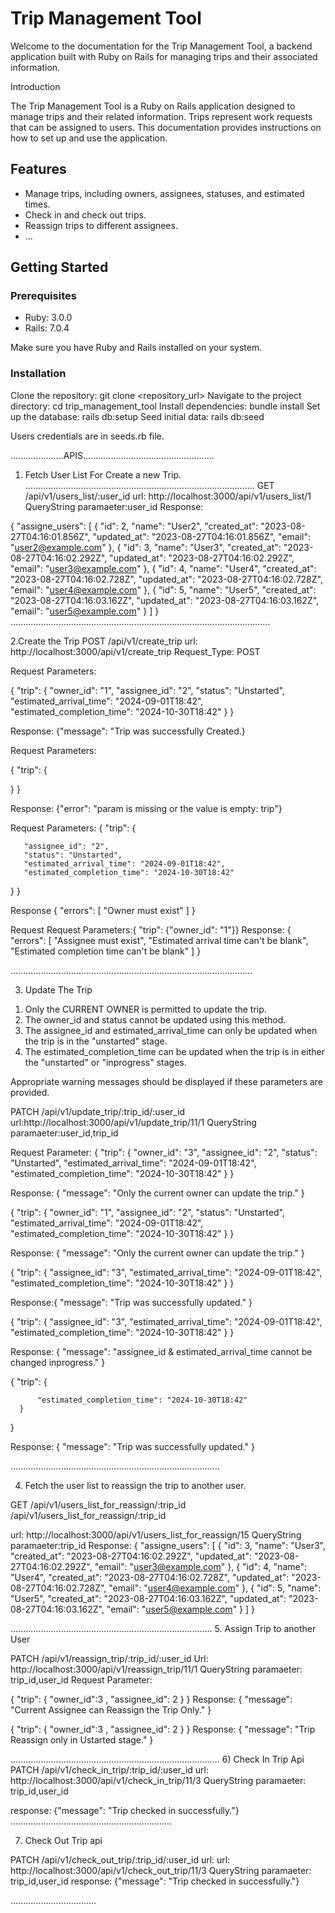 # Trip Management Tool

Welcome to the documentation for the Trip Management Tool, a backend application built with Ruby on Rails for managing trips and their associated information.


Introduction

The Trip Management Tool is a Ruby on Rails application designed to manage trips and their related information. Trips represent work requests that can be assigned to users. This documentation provides instructions on how to set up and use the application.

## Features
- Manage trips, including owners, assignees, statuses, and estimated times.
- Check in and check out trips.
- Reassign trips to different assignees.
- ...

## Getting Started

### Prerequisites

- Ruby: 3.0.0
- Rails: 7.0.4

Make sure you have Ruby and Rails installed on your system.

### Installation

Clone the repository: git clone <repository_url>
Navigate to the project directory: cd trip_management_tool
Install dependencies: bundle install
Set up the database: rails db:setup
Seed initial data: rails db:seed

Users credentials are in seeds.rb file.


  .....................APIS....................................................

  1) Fetch User List For Create a new Trip.
...........................................................................................
GET   /api/v1/users_list/:user_id
url: http://localhost:3000/api/v1/users_list/1
QueryString paramaeter:user_id
Response:

{
    "assigne_users": [
        {
            "id": 2,
            "name": "User2",
            "created_at": "2023-08-27T04:16:01.856Z",
            "updated_at": "2023-08-27T04:16:01.856Z",
            "email": "user2@example.com"
        },
        {
            "id": 3,
            "name": "User3",
            "created_at": "2023-08-27T04:16:02.292Z",
            "updated_at": "2023-08-27T04:16:02.292Z",
            "email": "user3@example.com"
        },
        {
            "id": 4,
            "name": "User4",
            "created_at": "2023-08-27T04:16:02.728Z",
            "updated_at": "2023-08-27T04:16:02.728Z",
            "email": "user4@example.com"
        },
        {
            "id": 5,
            "name": "User5",
            "created_at": "2023-08-27T04:16:03.162Z",
            "updated_at": "2023-08-27T04:16:03.162Z",
            "email": "user5@example.com"
        }
    ]
}
.......................................................................................................


2.Create the Trip
POST  /api/v1/create_trip
url: http://localhost:3000/api/v1/create_trip
Request_Type: POST

Request Parameters:

{
   "trip": {
       "owner_id": "1",
       "assignee_id": "2",
       "status": "Unstarted",
       "estimated_arrival_time": "2024-09-01T18:42",
       "estimated_completion_time": "2024-10-30T18:42"
   }
}

Response: {"message": "Trip was successfully Created.}



Request Parameters:

{
   "trip": {
       
   }
}

Response: {"error": "param is missing or the value is empty: trip"}


Request Parameters:
{
   "trip": {
      
       "assignee_id": "2",
       "status": "Unstarted",
       "estimated_arrival_time": "2024-09-01T18:42",
       "estimated_completion_time": "2024-10-30T18:42"
   }
}

Response
{
    "errors": [
        "Owner must exist"
    ]
}


Request Request Parameters:{ "trip": {"owner_id": "1"}}
Response: 
{
    "errors": [
        "Assignee must exist",
        "Estimated arrival time can't be blank",
        "Estimated completion time can't be blank"
    ]
}




................................................................................................




3. Update The Trip


1) Only the CURRENT OWNER is permitted to update the trip.
2) The owner_id and status cannot be updated using this method. 
3) The assignee_id and estimated_arrival_time can only be updated when the trip is in the "unstarted" stage.
4) The estimated_completion_time can be updated when the trip is in either the "unstarted" or "inprogress" stages.

Appropriate warning messages should be displayed if these parameters are provided.

PATCH /api/v1/update_trip/:trip_id/:user_id
url:http://localhost:3000/api/v1/update_trip/11/1
QueryString paramaeter:user_id,trip_id

Request Parameter:
    {
      "trip": {
          "owner_id": "3",
          "assignee_id": "2",
          "status": "Unstarted",
          "estimated_arrival_time": "2024-09-01T18:42",
          "estimated_completion_time": "2024-10-30T18:42"
      }
   }

Response: {
    "message": "Only the current owner can update the trip."
}


  {
      "trip": {
          "owner_id": "1",
          "assignee_id": "2",
          "status": "Unstarted",
          "estimated_arrival_time": "2024-09-01T18:42",
          "estimated_completion_time": "2024-10-30T18:42"
      }
   }

Response: {
    "message": "Only the current owner can update the trip."
}



  {
      "trip": {
          "assignee_id": "3",
          "estimated_arrival_time": "2024-09-01T18:42",
          "estimated_completion_time": "2024-10-30T18:42"
      }
   }

Response:{
    "message": "Trip was successfully updated."
}


  {
      "trip": {
          "assignee_id": "3",
          "estimated_arrival_time": "2024-09-01T18:42",
          "estimated_completion_time": "2024-10-30T18:42"
      }
   }

  Response: {
    "message": "assignee_id & estimated_arrival_time cannot be changed inprogress."
}



  {
      "trip": {

          "estimated_completion_time": "2024-10-30T18:42"
      }
   }

  Response: {
    "message": "Trip was successfully updated."
}




...................................................................................





4. Fetch the user list to reassign the trip to another user.

GET   /api/v1/users_list_for_reassign/:trip_id
      /api/v1/users_list_for_reassign/:trip_id

url: http://localhost:3000/api/v1/users_list_for_reassign/15
QueryString paramaeter:trip_id
Response: 
{
    "assigne_users": [
        {
            "id": 3,
            "name": "User3",
            "created_at": "2023-08-27T04:16:02.292Z",
            "updated_at": "2023-08-27T04:16:02.292Z",
            "email": "user3@example.com"
        },
        {
            "id": 4,
            "name": "User4",
            "created_at": "2023-08-27T04:16:02.728Z",
            "updated_at": "2023-08-27T04:16:02.728Z",
            "email": "user4@example.com"
        },
        {
            "id": 5,
            "name": "User5",
            "created_at": "2023-08-27T04:16:03.162Z",
            "updated_at": "2023-08-27T04:16:03.162Z",
            "email": "user5@example.com"
        }
    ]
}



................................................................................
5. Assign Trip to another User

PATCH /api/v1/reassign_trip/:trip_id/:user_id
Url: http://localhost:3000/api/v1/reassign_trip/11/1
QueryString paramaeter: trip_id,user_id
Request Parameter:

{
   "trip": {
       "owner_id":3 ,
       "assignee_id": 2
   }
}
Response: {
    "message": "Current Assignee can Reassign the Trip Only."
}


{
   "trip": {
       "owner_id":3 ,
       "assignee_id": 2
   }
}
Response: {
    "message": "Trip Reassign only in Ustarted stage."
}

...................................................................................
6) Check In Trip Api
PATCH /api/v1/check_in_trip/:trip_id/:user_id
url: http://localhost:3000/api/v1/check_in_trip/11/3
QueryString paramaeter: trip_id,user_id


response: {"message": "Trip checked in successfully."}
................................................................

7. Check Out Trip api

PATCH /api/v1/check_out_trip/:trip_id/:user_id
url: url: http://localhost:3000/api/v1/check_out_trip/11/3
QueryString paramaeter: trip_id,user_id
response: {"message": "Trip checked in successfully."}

..................................
